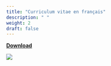 ```yaml
---
title: "Curriculum vitae en français"
description: " "
weight: 2
draft: false
---
```


[**Download**](https://github.com/GaetanLovey/myportfolio/raw/master/static/Curriculum%20vitae%20français.pdf)

![](/cv.png)
